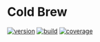# Cold Brew
[![version](https://img.shields.io/badge/version-0.0.0-green.svg)](#)
[![build](https://travis-ci.org/FirstBuild/cold-brew.svg?branch=master)](https://travis-ci.org/FirstBuild/cold-brew)
[![coverage](https://coveralls.io/repos/FirstBuild/cold-brew/badge.svg?branch=master)](https://coveralls.io/r/FirstBuild/cold-brew)
